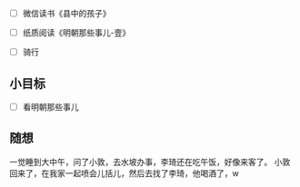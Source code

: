- [ ] 微信读书《县中的孩子》
- [ ] 纸质阅读《明朝那些事儿-壹》
- [ ] 骑行


## 小目标
- [ ] 看明朝那些事儿

## 随想
一觉睡到大中午，问了小敦，去水坡办事，李琦还在吃午饭，好像来客了。
小敦回来了，在我家一起喷会儿括儿，然后去找了李琦，他喝酒了，w